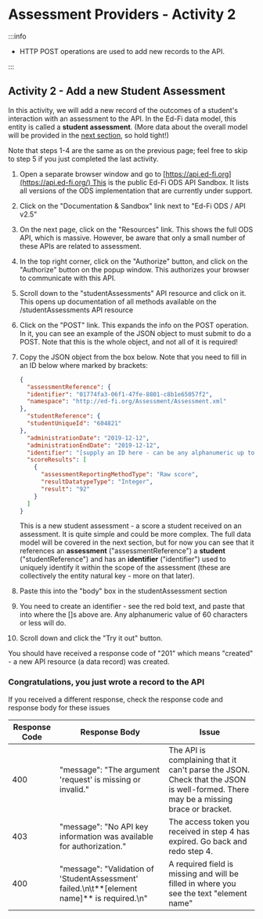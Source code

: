 # Assessment Providers - Activity 2

:::info

* HTTP POST operations are used to add new records to the API.

:::

## Activity 2 - Add a new Student Assessment

In this activity, we will add a new record of the outcomes of a student's interaction with an assessment to the API. In the Ed-Fi data model, this entity is called a **student assessment**. (More data about the overall model will be provided in the [next section](https://edfi.atlassian.net/wiki/display/TT/3.1.4+Assessment+Providers+-+Data+Model), so hold tight!)

Note that steps 1-4 are the same as on the previous page; feel free to skip to step 5 if you just completed the last activity.

1. Open a separate browser window and go to [https://api.ed-fi.org](https://api.ed-fi.org/) This is the public Ed-Fi ODS API Sandbox. It lists all versions of the ODS implementation that are currently under support.
2. Click on the "Documentation & Sandbox" link next to "Ed-Fi ODS / API v2.5"
3. On the next page, click on the "Resources" link. This shows the full ODS API, which is massive. However, be aware that only a small number of these APIs are related to assessment.
4. In the top right corner, click on the "Authorize" button, and click on the "Authorize" button on the popup window. This authorizes your browser to communicate with this API.
5. Scroll down to the "studentAssessments" API resource and click on it. This opens up documentation of all methods available on the /studentAssessments API resource
6. Click on the "POST" link. This expands the info on the POST operation. In it, you can see an example of the JSON object to must submit to do a POST. Note that this is the whole object, and not all of it is required!
7. Copy the JSON object from the box below. Note that you need to fill in an ID below where marked by brackets:

    ```json
    {
      "assessmentReference": {
      "identifier": "01774fa3-06f1-47fe-8801-c8b1e65057f2",
      "namespace": "http://ed-fi.org/Assessment/Assessment.xml"
    },
      "studentReference": {
      "studentUniqueId": "604821"
    },
      "administrationDate": "2019-12-12",
      "administrationEndDate": "2019-12-12",
      "identifier": "[supply an ID here - can be any alphanumeric up to 60 characters]",
      "scoreResults": [
        {
          "assessmentReportingMethodType": "Raw score",
          "resultDatatypeType": "Integer",
          "result": "92"
        }
      ]
    }
    ```

    This is a new student assessment - a score a student received on an assessment. It is quite simple and could be more complex. The full data model will be covered in the next section, but for now you can see that it references an **assessment** ("assessmentReference") a **student** ("studentReference") and has an **identifier** ("identifier") used to uniquely identify it within the scope of the assessment (these are collectively the entity natural key - more on that later).

8. Paste this into the "body" box in the studentAssessment section
9. You need to create an identifier - see the red bold text, and paste that into where the \[\]s above are. Any alphanumeric value of 60 characters or less will do.
10. Scroll down and click the "Try it out" button.

You should have received a response code of "201" which means "created" - a new API resource (a data record) was created.

### Congratulations, you just wrote a record to the API

If you received a different response, check the response code and response body for these issues

| Response Code | Response Body | Issue |
| --- | --- | --- |
| 400 | "message": "The argument 'request' is missing or invalid." | The API is complaining that it can't parse the JSON. Check that the JSON is well-formed. There may be a missing brace or bracket. |
| 403 | "message": "No API key information was available for authorization." | The access token you received in step 4 has expired. Go back and redo step 4. |
| 400 | "message": "Validation of 'StudentAssessment' failed.\\n\\t**\[element name\]** is required.\\n" | A required field is missing and will be filled in where you see the text "element name" |
